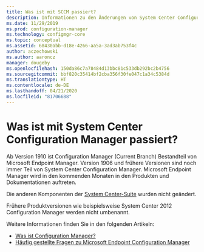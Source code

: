 ```yaml
---
title: Was ist mit SCCM passiert?
description: Informationen zu den Änderungen von System Center Configuration Manager zu Microsoft Endpoint Configuration Manager
ms.date: 11/29/2019
ms.prod: configuration-manager
ms.technology: configmgr-core
ms.topic: conceptual
ms.assetid: 68430abb-d18e-4266-aa5a-3ad3ab753f4c
author: aczechowski
ms.author: aaroncz
manager: dougeby
ms.openlocfilehash: 150da86c7a78484d13bbc81c533db292bc2b4756
ms.sourcegitcommit: bbf820c35414bf2cba356f30fe047c1a34c5384d
ms.translationtype: HT
ms.contentlocale: de-DE
ms.lasthandoff: 04/21/2020
ms.locfileid: "81706688"
---
```

# <a name="what-happened-to-system-center-configuration-manager"></a>Was ist mit System Center Configuration Manager passiert?

Ab Version 1910 ist Configuration Manager (Current Branch) Bestandteil von Microsoft Endpoint Manager. Version 1906 und frühere Versionen sind noch immer Teil von System Center Configuration Manager. Microsoft Endpoint Manager wird in den kommenden Monaten in den Produkten und Dokumentationen auftreten.

Die anderen Komponenten der [System Center-Suite](https://docs.microsoft.com/system-center) wurden nicht geändert.

Frühere Produktversionen wie beispielsweise System Center 2012 Configuration Manager werden nicht umbenannt.

Weitere Informationen finden Sie in den folgenden Artikeln:

- [Was ist Configuration Manager?](introduction.md)
- [Häufig gestellte Fragen zu Microsoft Endpoint Configuration Manager](microsoft-endpoint-manager-faq.md)

